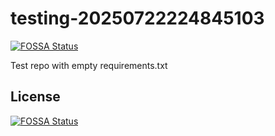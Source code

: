 # testing-20250722224845103
[![FOSSA Status](https://app.fossa.com/api/projects/git%2Bgithub.com%2Fkirogum%2Ftesting-20250722224845103.svg?type=shield)](https://app.fossa.com/projects/git%2Bgithub.com%2Fkirogum%2Ftesting-20250722224845103?ref=badge_shield)

Test repo with empty requirements.txt


## License
[![FOSSA Status](https://app.fossa.com/api/projects/git%2Bgithub.com%2Fkirogum%2Ftesting-20250722224845103.svg?type=large)](https://app.fossa.com/projects/git%2Bgithub.com%2Fkirogum%2Ftesting-20250722224845103?ref=badge_large)
